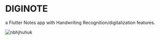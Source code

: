 # DIGINOTE 

a Flutter Notes app with Handwriting Recognition/digitalization features.

![nbhjhuhuk](https://github.com/omar546/diginote/assets/71936776/017490a8-3852-47c7-937b-a2012abbaf98)


